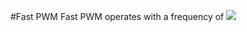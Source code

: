 #Fast PWM
Fast PWM operates with a frequency of
<img src="https://render.githubusercontent.com/render/math?math=e^{i \pi} = -1">
